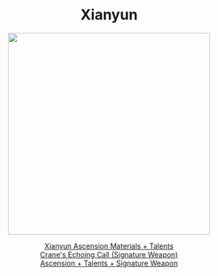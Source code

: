 <body>
  <div align="center">
    <h1> Xianyun </h1>
<img src="blob:https://imgur.com/0cd2fe08-be23-42fa-858e-83e024b5c26f" width=400>
<p></p>
<a href="">Xianyun Ascension Materials + Talents</a><br>
<a href="">Crane's Echoing Call (Signature Weapon)</a><br>
<a href="">Ascension + Talents + Signature Weapon</a>
  
  </div>
</body>
